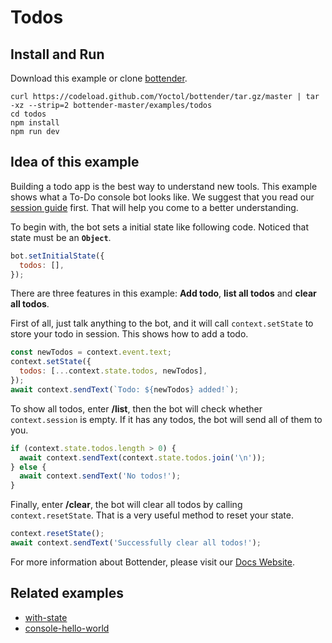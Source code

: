 # Todos

## Install and Run

Download this example or clone [bottender](https://github.com/Yoctol/bottender).

```
curl https://codeload.github.com/Yoctol/bottender/tar.gz/master | tar -xz --strip=2 bottender-master/examples/todos
cd todos
npm install
npm run dev
```

## Idea of this example

Building a todo app is the best way to understand new tools. This example shows
what a To-Do console bot looks like. We suggest that you read our
[session guide](https://bottender.js.org/docs/Guides-Session) first. That will
help you come to a better understanding.

To begin with, the bot sets a initial state like following code. Noticed that
state must be an **`Object`**.

```js
bot.setInitialState({
  todos: [],
});
```

There are three features in this example: **Add todo**, **list all todos** and
**clear all todos**.

First of all, just talk anything to the bot, and it will call `context.setState`
to store your todo in session. This shows how to add a todo.

```js
const newTodos = context.event.text;
context.setState({
  todos: [...context.state.todos, newTodos],
});
await context.sendText(`Todo: ${newTodos} added!`);
```

To show all todos, enter **/list**, then the bot will check whether
`context.session` is empty. If it has any todos, the bot will send all of them
to you.

```js
if (context.state.todos.length > 0) {
  await context.sendText(context.state.todos.join('\n'));
} else {
  await context.sendText('No todos!');
}
```

Finally, enter **/clear**, the bot will clear all todos by calling
`context.resetState`. That is a very useful method to reset your state.

```js
context.resetState();
await context.sendText('Successfully clear all todos!');
```

For more information about Bottender, please visit our
[Docs Website](https://bottender.js.org/).

## Related examples

* [with-state](../with-state)
* [console-hello-world](../console-hello-world)
